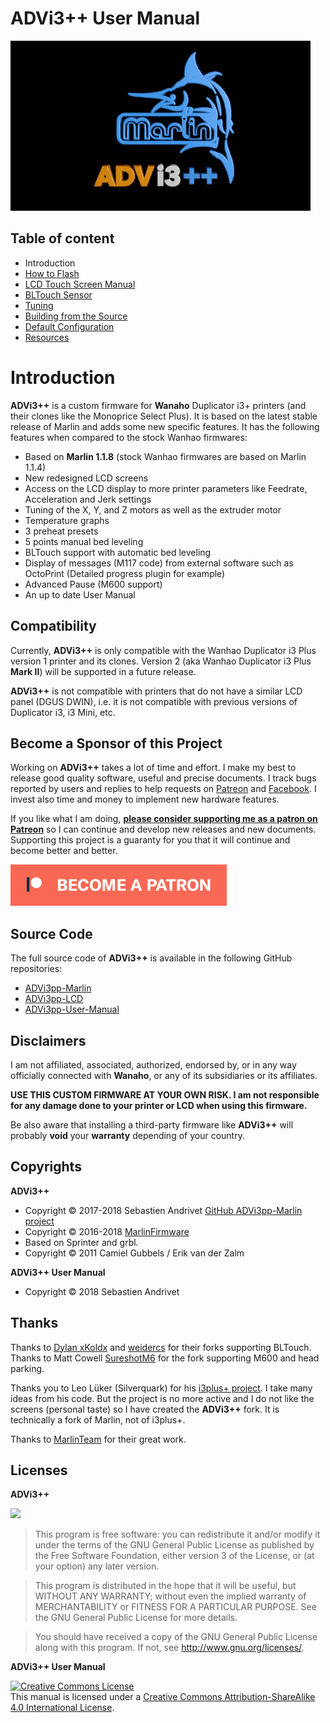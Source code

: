 
# ADVi3++ User Manual

![](assets/Boot-and-Screens.gif)

## Table of content

* Introduction
* [How to Flash](01-How-to-Flash.md)
* [LCD Touch Screen Manual](02-LCD-Touch-Screen-Manual.md)
* [BLTouch Sensor](03-BLTouch.md)
* [Tuning](04-Tuning.md)
* [Building from the Source](05-Building.md)
* [Default Configuration](06-Default-Configuration.md)
* [Resources](07-Resources.md)

# Introduction

**ADVi3++** is a custom firmware for **Wanaho** Duplicator i3+ printers (and their clones like the Monoprice Select Plus). It is based on the latest stable release of Marlin and adds some new specific features. It has the following features when compared to the stock Wanhao firmwares:

* Based on **Marlin 1.1.8** (stock Wanhao firmwares are based on Marlin 1.1.4)
* New redesigned LCD screens
* Access on the LCD display to more printer parameters like Feedrate, Acceleration and Jerk settings
* Tuning of the X, Y, and Z motors as well as the extruder motor
* Temperature graphs
* 3 preheat presets
* 5 points manual bed leveling
* BLTouch support with automatic bed leveling
* Display of messages (M117 code) from external software such as OctoPrint (Detailed progress plugin for example)
* Advanced Pause (M600 support)
* An up to date User Manual

## Compatibility

Currently, **ADVi3++** is only compatible with the Wanhao Duplicator i3 Plus version 1 printer and its clones. Version 2 (aka Wanhao Duplicator i3 Plus **Mark II**) will be supported in a future release.

**ADVi3++** is not compatible with printers that do not have a similar LCD panel (DGUS DWIN), i.e. it is not compatible with previous versions of Duplicator i3, i3 Mini, etc.

## Become a Sponsor of this Project

Working on **ADVi3++** takes a lot of time and effort. I make my best to release good quality software, useful and precise documents. I track bugs reported by users and replies to help requests on [Patreon](https://www.patreon.com/andrivet) and [Facebook](https://www.facebook.com/advi3pp/). I invest also time and money to implement new hardware features.

If you like what I am doing, [**please consider supporting me as a patron on Patreon**](https://www.patreon.com/bePatron?u=6504486) so I can continue and develop new releases and new documents. Supporting this project is a guaranty for you that it will continue and become better and better.

<a href="https://www.patreon.com/bePatron?u=6504486">![](assets/become-a-patron.png)</a>

## Source Code

The full source code of **ADVi3++** is available in the following GitHub repositories:

* [ADVi3pp-Marlin](https://github.com/andrivet/ADVi3pp-Marlin)
* [ADVi3pp-LCD](https://github.com/andrivet/ADVi3pp-LCD)
* [ADVi3pp-User-Manual](https://github.com/andrivet/ADVi3pp-User-Manual)

## Disclaimers

I am not affiliated, associated, authorized, endorsed by, or in any way officially connected with **Wanaho**, or any of its subsidiaries or its affiliates.

**USE THIS CUSTOM FIRMWARE AT YOUR OWN RISK. I am not responsible for any damage done to your printer or LCD when using this firmware.**

Be also aware that installing a third-party firmware like **ADVi3++** will probably **void** your **warranty** depending of your country.

## Copyrights

**ADVi3++**

* Copyright &copy; 2017-2018 Sebastien Andrivet [GitHub ADVi3pp-Marlin project](https://github.com/andrivet/advi3pp-Marlin])
* Copyright &copy; 2016-2018 [MarlinFirmware](https://github.com/MarlinFirmware/Marlin)
* Based on Sprinter and grbl.
* Copyright &copy; 2011 Camiel Gubbels / Erik van der Zalm

**ADVi3++ User Manual**

* Copyright &copy; 2018 Sebastien Andrivet

## Thanks

Thanks to [Dylan xKoldx](https://github.com/xKoldx/ADVi3pp-Marlin) and [weidercs](https://github.com/weidercs/ADVi3pp-Marlin) for their forks supporting BLTouch. Thanks to Matt Cowell [SureshotM6](https://github.com/SureshotM6/ADVi3pp-Marlin) for the fork supporting M600 and head parking.

Thanks you to Leo Lüker (Silverquark) for his [i3plus+ project](https://github.com/Silverquark/i3PlusPlus). I take many ideas from his code. But the project is no more active and I do not like the screens (personal taste) so I have created the **ADVi3++** fork. It is technically a fork of Marlin, not of i3plus+.

Thanks to [MarlinTeam](http://marlinfw.org/) for their great work.

## Licenses

**ADVi3++**

![](https://www.gnu.org/graphics/gplv3-127x51.png)

> This program is free software: you can redistribute it and/or modify it under the terms of the GNU General Public License as published by the Free Software Foundation, either version 3 of the License, or (at your option) any later version.

> This program is distributed in the hope that it will be useful, but WITHOUT ANY WARRANTY; without even the implied warranty of MERCHANTABILITY or FITNESS FOR A PARTICULAR PURPOSE.  See the GNU General Public License for more details.

> You should have received a copy of the GNU General Public License along with this program. If not, see <http://www.gnu.org/licenses/>.

**ADVi3++ User Manual**

<a rel="license" href="http://creativecommons.org/licenses/by-sa/4.0/"><img alt="Creative Commons License" style="border-width:0" src="https://i.creativecommons.org/l/by-sa/4.0/88x31.png" /></a><br />This manual is licensed under a <a rel="license" href="http://creativecommons.org/licenses/by-sa/4.0/">Creative Commons Attribution-ShareAlike 4.0 International License</a>.


